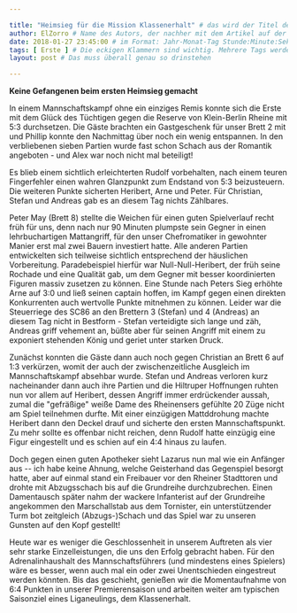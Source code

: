 ```yaml
---

title: "Heimsieg für die Mission Klassenerhalt" # das wird der Titel der Seite, am besten in Anführungszeichen (z.B. wenn er Sonderzeichen enthält).
author: ElZorro # Name des Autors, der nachher mit dem Artikel auf der Seite angezeigt wird; das ist unabhängig vom github-Benutzernamen
date: 2018-01-27 23:45:00 # im Format: Jahr-Monat-Tag Stunde:Minute:Sekunde, die Uhrzeit ist optional
tags: [ Erste ] # Die eckigen Klammern sind wichtig. Mehrere Tags werden durch Kommas separiert
layout: post # Das muss überall genau so drinstehen

---
```

**Keine Gefangenen beim ersten Heimsieg gemacht** 

In einem Mannschaftskampf ohne ein einziges Remis konnte sich die Erste mit dem Glück des Tüchtigen gegen die Reserve von Klein-Berlin Rheine mit 5:3 durchsetzen. Die Gäste brachten ein Gastgeschenk für unser Brett 2 mit und Phillip konnte den Nachmittag über noch ein wenig entspannen. In den verbliebenen sieben Partien wurde fast schon Schach aus der Romantik angeboten - und Alex war noch nicht mal beteiligt!
<!-- continue -->
Es blieb einem sichtlich erleichterten Rudolf vorbehalten, nach einem teuren Fingerfehler einen wahren Glanzpunkt zum Endstand von 5:3 beizusteuern. Die weiteren Punkte sicherten Heribert, Arne und Peter. Für Christian, Stefan und Andreas gab es an diesem Tag nichts Zählbares.

Peter May (Brett 8) stellte die Weichen für einen guten Spielverlauf recht früh für uns, denn nach nur 90 Minuten plumpste sein Gegner in einen lehrbuchartigen Mattangriff, für den unser Chefromatiker in gewohnter Manier erst mal zwei Bauern investiert hatte. Alle anderen Partien entwickelten sich teilweise sichtlich entsprechend der häuslichen Vorbereitung. Paradebeispiel hierfür war Null-Null-Heribert, der früh seine Rochade und eine Qualität gab, um dem Gegner mit besser koordinierten Figuren massiv zusetzen zu können. Eine Stunde nach Peters Sieg erhöhte Arne auf 3:0 und ließ seinen captain hoffen, im Kampf gegen einen direkten Konkurrenten auch wertvolle Punkte mitnehmen zu können. Leider war die Steuerriege des SC86 an den Brettern 3 (Stefan) und 4 (Andreas) an diesem Tag nicht in Bestform - Stefan verteidigte sich lange und zäh, Andreas griff vehement an, büßte aber für seinen Angriff mit einem zu exponiert stehenden König und geriet unter starken Druck.

Zunächst konnten die Gäste dann auch noch gegen Christian an Brett 6 auf 1:3 verkürzen, womit der auch der zwischenzeitliche Ausgleich im Mannschaftskampf absehbar wurde. Stefan und Andreas verloren kurz nacheinander dann auch ihre Partien und die Hiltruper Hoffnungen ruhten nun vor allem auf Heribert, dessen Angriff immer erdrückender aussah, zumal die "gefräßige" weiße Dame des Rheinensers gefühlte 20 Züge nicht am Spiel teilnehmen durfte. Mit einer einzügigen Mattddrohung machte Heribert dann den Deckel drauf und sicherte den ersten Mannschaftspunkt. Zu mehr sollte es offenbar nicht reichen, denn Rudolf hatte einzügig eine Figur eingestellt und es schien auf ein 4:4 hinaus zu laufen.

Doch gegen einen guten Apotheker sieht Lazarus nun mal wie ein Anfänger aus -- ich habe keine Ahnung, welche Geisterhand das Gegenspiel besorgt hatte, aber auf einmal stand ein Freibauer vor den Rheiner Stadttoren und drohte mit Abzugsschach bis auf die Grundreihe durchzubrechen. Einen Damentausch später nahm der wackere Infanterist auf der Grundreihe angekommen den Marschallstab aus dem Tornister, ein unterstützender Turm bot zeitgleich (Abzugs-)Schach und das Spiel war zu unseren Gunsten auf den Kopf gestellt!

Heute war es weniger die Geschlossenheit in unserem Auftreten als vier sehr starke Einzelleistungen, die uns den Erfolg gebracht haben. Für den Adrenalinhaushalt des Mannschaftsführers (und mindestens eines Spielers) wäre es besser, wenn auch mal ein oder zwei Unentschieden eingestreut werden könnten. Bis das geschieht, genießen wir die Momentaufnahme von 6:4 Punkten in unserer Premierensaison und arbeiten weiter am typischen Saisonziel eines Liganeulings, dem Klassenerhalt.
